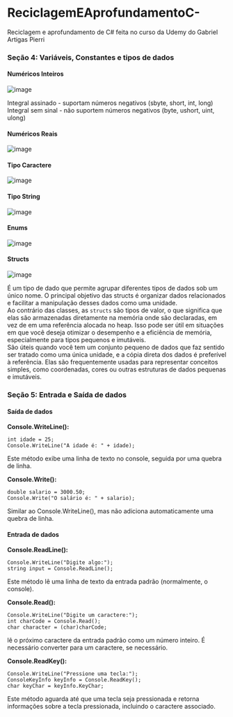 # ReciclagemEAprofundamentoC-
Reciclagem e aprofundamento de C# feita no curso da Udemy do Gabriel Artigas Pierri 

### Seção 4: Variáveis, Constantes e tipos de dados
#### Numéricos Inteiros
![image](https://github.com/LucassPimentel/ReciclagemEAprofundamentoC-/assets/95232367/ed744511-384b-48ec-8c1c-f84b83483a8b)

Integral assinado - suportam números negativos (sbyte, short, int, long)   
Integral sem sinal - não suportem números negativos (byte, ushort, uint, ulong)

#### Numéricos Reais
![image](https://github.com/LucassPimentel/ReciclagemEAprofundamentoC-/assets/95232367/6c404704-b575-411b-bcf9-33c25083260a)

#### Tipo Caractere
![image](https://github.com/LucassPimentel/ReciclagemEAprofundamentoCSharp/assets/95232367/afae6138-5827-468b-be60-5c61a9f90838)

#### Tipo String
![image](https://github.com/LucassPimentel/ReciclagemEAprofundamentoCSharp/assets/95232367/6cd856b8-e7e1-4940-94a6-6719f79cc761)

#### Enums
![image](https://github.com/LucassPimentel/ReciclagemEAprofundamentoCSharp/assets/95232367/7a4a0c76-14f2-41fd-8b28-1a756261119e)

#### Structs
![image](https://github.com/LucassPimentel/ReciclagemEAprofundamentoCSharp/assets/95232367/f090d943-b95a-4490-8600-85a4059bcdcd)

É um tipo de dado que permite agrupar diferentes tipos de dados sob um único nome. O principal objetivo das structs é organizar dados relacionados e facilitar a manipulação desses dados como uma unidade.    
Ao contrário das classes, as `structs` são tipos de valor, o que significa que elas são armazenadas diretamente na memória onde são declaradas, em vez de em uma referência alocada no heap. Isso pode ser útil em situações em que você deseja otimizar o desempenho e a eficiência de memória, especialmente para tipos pequenos e imutáveis.  
São úteis quando você tem um conjunto pequeno de dados que faz sentido ser tratado como uma única unidade, e a cópia direta dos dados é preferível à referência. Elas são frequentemente usadas para representar conceitos simples, como coordenadas, cores ou outras estruturas de dados pequenas e imutáveis.

### Seção 5: Entrada e Saída de dados
#### Saída de dados
**Console.WriteLine():**  
```
int idade = 25;
Console.WriteLine("A idade é: " + idade);
```
Este método exibe uma linha de texto no console, seguida por uma quebra de linha.

**Console.Write():**
```
double salario = 3000.50;
Console.Write("O salário é: " + salario);
```
Similar ao Console.WriteLine(), mas não adiciona automaticamente uma quebra de linha.  

#### Entrada de dados
**Console.ReadLine():**  
```
Console.WriteLine("Digite algo:");
string input = Console.ReadLine();
```      
Este método lê uma linha de texto da entrada padrão (normalmente, o console).  

**Console.Read():**  
```
Console.WriteLine("Digite um caractere:");
int charCode = Console.Read();
char character = (char)charCode;
```  
lê o próximo caractere da entrada padrão como um número inteiro. É necessário converter para um caractere, se necessário.  

**Console.ReadKey():**  
```
Console.WriteLine("Pressione uma tecla:");
ConsoleKeyInfo keyInfo = Console.ReadKey();
char keyChar = keyInfo.KeyChar;
```  
Este método aguarda até que uma tecla seja pressionada e retorna informações sobre a tecla pressionada, incluindo o caractere associado.
